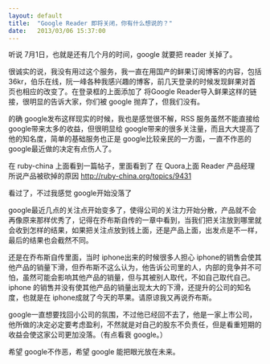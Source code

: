 ```yaml
---
layout: default
title:  "Google Reader 即将关闭，你有什么想说的？"
date:   2013/03/06 15:37:00
---
```


听说 7月1日，也就是还有几个月的时间，google 就要把 reader 关掉了。

很诚实的说，我没有用过这个服务，我一直在用国产的鲜果订阅博客的内容，包括 36kr，伯乐在线，阮一峰各种我感兴趣的博客，前几天登录的时候发现鲜果对首页也相应的改变了。在登录框的上面添加了 将Google Reader导入鲜果这样的链接，很明显的告诉大家，你们被 google 抛弃了，但我们没有。

的确 google发布这样现实的时候，我也是感觉很不解，RSS 服务虽然不能直接给 google带来太多的收益，但很明显给 google带来的很多关注量，而且大大提高了他的知名度，简单的基础服务也正是 google比较亲民的一方面，一直不作恶的 google最近做的决定有点伤人了。

在 ruby-china 上面看到一篇帖子，里面看到了 在 Quora上面 Reader 产品经理所说产品被砍掉的原因 http://ruby-china.org/topics/9431 

看过了，不过我感觉 google开始没落了

google最近几点的关注点开始变多了，使得公司的关注力开始分散，产品就不会再像原来那样优秀了，记得在乔布斯自传的一章中看到，当我们把关注放到哪里就会收到怎样的结果，如果把关注点放到钱上面，还是产品上面，出发点是不一样，最后的结果也会截然不同。

还是在乔布斯自传里面，当时 iphone出来的时候很多人担心 iphone的销售会使其他产品的销量下滑，但乔布斯不这么认为，他告诉公司里的人，内部的竞争并不可怕，虽然可能会影响其他产品的销量，但与其被别人取代，不如自己取代自己。iphone 的销售并没有使其他产品的销量出现太大的下滑，还提升的公司的知名度，也就是在 iphone成就了今天的苹果。请原谅我又再说乔布斯。

google一直想要找回小公司的氛围，不过他已经回不去了，他是一家上市公司，他所做的决定必定要考虑盈利，不然就是对自己的股东不负责任，但是看重短期的收益会使这家公司更加没落。（有点看衰 google。）

希望 google不作恶，希望 google 能把眼光放在未来。

